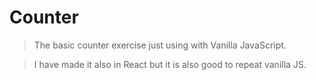 # Counter

> The basic counter exercise just using with Vanilla JavaScript.

> I have made it also in React but it is also good to repeat vanilla JS.
